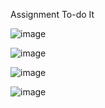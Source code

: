 Assignment To-do It 

![image](https://github.com/user-attachments/assets/35872e6a-5fc0-435c-b7ee-d1ae10044f82)

![image](https://github.com/user-attachments/assets/b079fd7f-0003-4535-a0b6-f7987bd4b555)

![image](https://github.com/user-attachments/assets/5526c191-2bee-4feb-a778-7b3151e31bdb)

![image](https://github.com/user-attachments/assets/69e84738-6e91-4123-86c8-a5c5f9abfde0)
